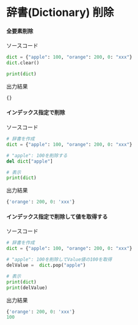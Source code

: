 # 辞書(Dictionary) 削除

#### 全要素削除
ソースコード
```python
dict = {"apple": 100, "orange": 200, 0: "xxx"}
dict.clear()

print(dict)
```

出力結果
```python
{}
```

#### インデックス指定で削除

ソースコード
```python
# 辞書を作成
dict = {"apple": 100, "orange": 200, 0: "xxx"}

# "apple": 100を削除する
del dict["apple"]

# 表示
print(dict)
```

出力結果
```python
{'orange': 200, 0: 'xxx'}
```


#### インデックス指定で削除して値を取得する
ソースコード
```python
# 辞書を作成
dict = {"apple": 100, "orange": 200, 0: "xxx"}

# "apple": 100を削除してValue値の100を取得
delValue =  dict.pop("apple")

# 表示
print(dict)
print(delValue)
```

出力結果
```python
{'orange': 200, 0: 'xxx'}
100
```


